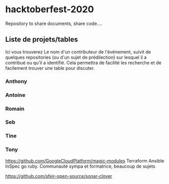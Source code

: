 # hacktoberfest-2020
Repository to share documents, share code....

## Liste de projets/tables

Ici vous trouverez Le nom d'un contributeur de l'événement, suivit de quelques repositories 
(ou d'un sujet de prédilection) sur lesquel il a contribué ou qu'il a identifié. 
Cela permettra de facilité les recherche et de facilement trouver une table pour discuter.

### Anthony


### Antoine


### Romain


### Seb


### Tine


### Tony

https://github.com/GoogleCloudPlatform/magic-modules 
Terraform Ansible InSpec go ruby. Communauté sympa et formatrice, beaucoup de sujets 

https://github.com/sfeir-open-source/sonar-clover 


